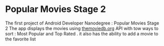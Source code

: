 # Popular Movies Stage 2
The first project of Android Developer Nanodegree : Popular Movies Stage 2
The app displays the movies using [themoviedb.org](themoviedb.org) API with tow ways to sort : Most Popular and Top Rated .
it also has the ability to add a movie to the favorite list 
